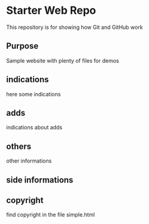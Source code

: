 # Starter Web Repo

This repository is for showing how Git and GitHub work

## Purpose

Sample website with plenty of files for demos

## indications

here some indications 

## adds

indications about adds

## others 

other informations

## side informations 


## copyright

find copyright in the file simple.html